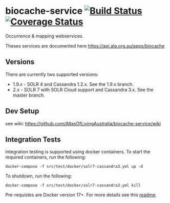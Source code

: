 biocache-service [![Build Status](https://travis-ci.com/AtlasOfLivingAustralia/biocache-service.svg?branch=develop)](http://travis-ci.com/AtlasOfLivingAustralia/biocache-service) [![Coverage Status](https://coveralls.io/repos/github/AtlasOfLivingAustralia/biocache-service/badge.svg)](https://coveralls.io/github/AtlasOfLivingAustralia/biocache-service)
================

Occurrence &amp; mapping webservices.

Theses services are documented here https://api.ala.org.au/apps/biocache

## Versions

There are currently two supported versions:

* 1.9.x  - SOLR 4 and Cassandra 1.2.x. See the 1.9.x branch.
* 2.x - SOLR 7 with SOLR Cloud support and Cassandra 3.x. See the master branch.

## Dev Setup

see wiki: https://github.com/AtlasOfLivingAustralia/biocache-service/wiki

## Integration Tests

Integration testing is supported using docker containers.
To start the required containers, run the following:

```
docker-compose -f src/test/docker/solr7-cassandra3.yml up -d
```

To shutdown, run the following:
```
docker-compose -f src/test/docker/solr7-cassandra3.yml kill
```


Pre-requistes are Docker version 17+. For more details see this [readme](/src/test/docker/README.md).
